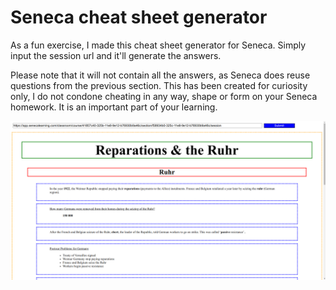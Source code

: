 # Seneca cheat sheet generator

As a fun exercise, I made this cheat sheet generator for Seneca. Simply input the session url and it'll generate  the
answers.

Please note that it will not contain all the answers, as Seneca does reuse questions from the previous section.
This has been created for curiosity only, I do not condone cheating in any way, shape or form on your Seneca homework.
It is an important part of your learning.

![Example of generated answers](example.png)
